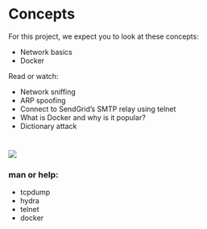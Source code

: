 # Concepts
For this project, we expect you to look at these concepts:

- Network basics
- Docker

Read or watch:
- Network sniffing
- ARP spoofing
- Connect to SendGrid’s SMTP relay using telnet
- What is Docker and why is it popular?
- Dictionary attack
#
![](https://www.thesslstore.com/blog/wp-content/uploads/2021/02/arp0.png)
### man or help:

- tcpdump
- hydra
- telnet
- docker
